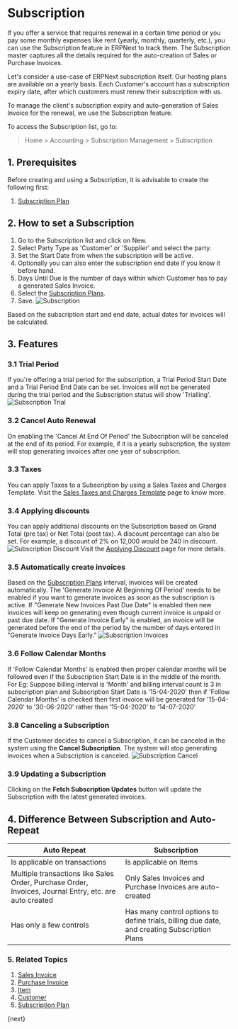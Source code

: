 <!-- add-breadcrumbs -->
# Subscription

If you offer a service that requires renewal in a certain time period or you pay some monthly expenses like rent (yearly, monthly, quarterly, etc.), you can use the Subscription feature in ERPNext to track them. The Subscription master captures all the details required for the auto-creation of Sales or Purchase Invoices.

Let's consider a use-case of ERPNext subscription itself. Our hosting plans are available on a yearly basis. Each Customer's account has a subscription expiry date, after which customers must renew their subscription with us.

To manage the client's subscription expiry and auto-generation of Sales Invoice for the renewal, we use the Subscription feature.

To access the Subscription list, go to:
> Home > Accounting > Subscription Management > Subscription

## 1. Prerequisites
Before creating and using a Subscription, it is advisable to create the following first:

1. [Subscription Plan](/docs/v13/user/manual/en/accounts/subscription-plan)

## 2. How to set a Subscription
1. Go to the Subscription list and click on New.
1. Select Party Type as 'Customer' or 'Supplier' and select the party.
1. Set the Start Date from when the subscription will be active.
1. Optionally you can also enter the subscription end date if you know it before hand.
1. Days Until Due is the number of days within which Customer has to pay a generated Sales Invoice.
1. Select the [Subscription Plans](/docs/v13/user/manual/en/accounts/subscription-plan).
1. Save.
 ![Subscription](/docs/v13/assets/img/accounts/subscription.png)

Based on the subscription start and end date, actual dates for invoices will be calculated.

## 3. Features
### 3.1 Trial Period
If you're offering a trial period for the subscription, a Trial Period Start Date and a Trial Period End Date can be set. Invoices will not be generated during the trial period and the Subscription status will show 'Trialling'.
![Subscription Trial](/docs/v13/assets/img/accounts/subscription-trial.png)

### 3.2 Cancel Auto Renewal
On enabling the 'Cancel At End Of Period' the Subscription will be canceled at the end of its period. For example, if it is a yearly subscription, the system will stop generating invoices after one year of subscription.

### 3.3 Taxes
You can apply Taxes to a Subscription by using a Sales Taxes and Charges Template. Visit the [Sales Taxes and Charges Template](/docs/v13/user/manual/en/selling/sales-taxes-and-charges-template) page to know more.

### 3.4 Applying discounts
You can apply additional discounts on the Subscription based on Grand Total (pre tax) or Net Total (post tax). A discount percentage can also be set. For example, a discount of 2% on 12,000 would be 240 in discount.
 ![Subscription Discount](/docs/v13/assets/img/accounts/subscription-discount.png)
Visit the [Applying Discount](/docs/v13/user/manual/en/selling/articles/applying-discount) page for more details.

### 3.5 Automatically create invoices
Based on the [Subscription Plans](/docs/v13/user/manual/en/accounts/subscription-plan) interval, invoices will be created automatically. The 'Generate Invoice At Beginning Of Period' needs to be enabled if you want to generate invoices as soon as the subscription is active. If "Generate New Invoices Past Due Date" is enabled then new invoices will keep on generating even though current invoice is unpaid or past due date. If "Generate Invoice Early" is enabled, an invoice will be generated before the end of the period by the number of days entered in "Generate Invoice Days Early."
 ![Subscription Invoices](/docs/v13/assets/img/accounts/subscription-invoices.png)

### 3.6 Follow Calendar Months
If 'Follow Calendar Months' is enabled then proper calendar months will be followed even if the Subscription Start Date is in the middle of the month. For Eg: Suppose billing interval is 'Month' and billing interval count is 3 in subscription plan and Subscription Start Date is '15-04-2020' then if 'Follow Calendar Months' is checked then first invoice will be generated for '15-04-2020' to '30-06-2020' rather than '15-04-2020' to '14-07-2020'

### 3.8 Canceling a Subscription
If the Customer decides to cancel a Subscription, it can be canceled in the system using the **Cancel Subscription**. The system will stop generating invoices when a Subscription is canceled.
 ![Subscription Cancel](/docs/v13/assets/img/accounts/subscription-cancel.png)

### 3.9 Updating a Subscription
Clicking on the **Fetch Subscription Updates** button will update the Subscription with the latest generated invoices.

## 4. Difference Between Subscription and Auto-Repeat

| Auto Repeat | Subscription |
|---------------|---------------|
| Is applicable on transactions | Is applicable on Items |
| Multiple transactions like Sales Order, Purchase Order, Invoices, Journal Entry, etc. are auto created | Only Sales Invoices and Purchase  Invoices are auto-created |
| Has only a few controls | Has many control options to define trials, billing due date, and creating Subscription Plans |

### 5. Related Topics
1. [Sales Invoice](/docs/v13/user/manual/en/accounts/sales-invoice)
1. [Purchase Invoice](/docs/v13/user/manual/en/accounts/purchase-invoice)
1. [Item](/docs/v13/user/manual/en/stock/item)
1. [Customer](/docs/v13/user/manual/en/CRM/customer)
1. [Subscription Plan](/docs/v13/user/manual/en/accounts/subscription-plan)

{next}

